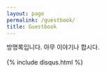 ```yaml
---
layout: page
permalink: /guestbook/
title: Guestbook
---
```


<div>
  방명록입니다. 아무 이야기나 합시다.
</div>
<br>
{% include disqus.html %}